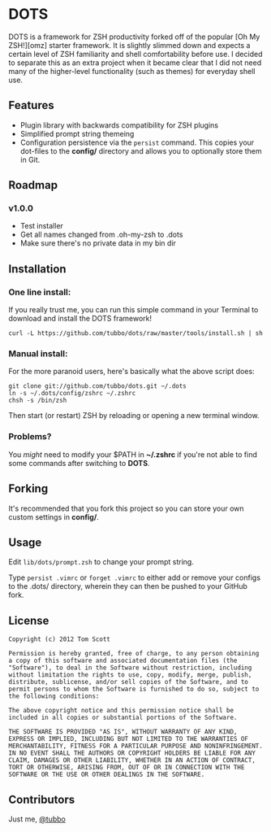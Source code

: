 DOTS
====

DOTS is a framework for ZSH productivity forked off of the popular [Oh My ZSH!][omz] starter framework. It is slightly slimmed down and expects a certain level of ZSH familiarity and shell comfortability before use. I decided to separate this as an extra project when it became clear that I did not need many of the higher-level functionality (such as themes) for everyday shell use.

Features
--------

- Plugin library with backwards compatibility for ZSH plugins
- Simplified prompt string themeing
- Configuration persistence via the `persist` command. This copies your dot-files to the **config/** directory and allows you to optionally store them in Git.

Roadmap
-------

### v1.0.0

- Test installer
- Get all names changed from .oh-my-zsh to .dots
- Make sure there's no private data in my bin dir

Installation
------------

### One line install:

If you really trust me, you can run this simple command in your Terminal to download and install the DOTS framework!

    curl -L https://github.com/tubbo/dots/raw/master/tools/install.sh | sh

### Manual install:

For the more paranoid users, here's basically what the above script does:

    git clone git://github.com/tubbo/dots.git ~/.dots
    ln -s ~/.dots/config/zshrc ~/.zshrc
    chsh -s /bin/zsh

Then start (or restart) ZSH by reloading or opening a new terminal window.

### Problems?

You *might* need to modify your $PATH in **~/.zshrc** if you're not able to find some commands after switching to **DOTS**.

Forking
-------

It's recommended that you fork this project so you can store your own custom settings in **config/**.

Usage
-----

Edit `lib/dots/prompt.zsh` to change your prompt string.

Type `persist .vimrc` or `forget .vimrc` to either add or remove your configs to the .dots/ directory, wherein they can then be pushed to your GitHub fork.

License
-------

    Copyright (c) 2012 Tom Scott

    Permission is hereby granted, free of charge, to any person obtaining a copy of this software and associated documentation files (the "Software"), to deal in the Software without restriction, including without limitation the rights to use, copy, modify, merge, publish, distribute, sublicense, and/or sell copies of the Software, and to permit persons to whom the Software is furnished to do so, subject to the following conditions:

    The above copyright notice and this permission notice shall be included in all copies or substantial portions of the Software.

    THE SOFTWARE IS PROVIDED "AS IS", WITHOUT WARRANTY OF ANY KIND, EXPRESS OR IMPLIED, INCLUDING BUT NOT LIMITED TO THE WARRANTIES OF MERCHANTABILITY, FITNESS FOR A PARTICULAR PURPOSE AND NONINFRINGEMENT. IN NO EVENT SHALL THE AUTHORS OR COPYRIGHT HOLDERS BE LIABLE FOR ANY CLAIM, DAMAGES OR OTHER LIABILITY, WHETHER IN AN ACTION OF CONTRACT, TORT OR OTHERWISE, ARISING FROM, OUT OF OR IN CONNECTION WITH THE SOFTWARE OR THE USE OR OTHER DEALINGS IN THE SOFTWARE.

Contributors
------------

Just me, [@tubbo][twt]

[omg]: https://github.com/robbyrussell/oh-my-zsh
[twt]: https://twitter.com/tubbo
